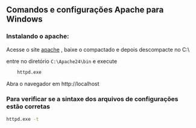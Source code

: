 ## Comandos e configurações Apache para Windows

### Instalando o apache:
Acesse o site [apache](https://www.apachelounge.com/download/) , baixe o compactado e depois descompacte no C:\

entre no diretório ```C:\Apache24\bin``` e execute

```bash
    httpd.exe
```

Abra o navegador em http://localhost 

### Para verificar se a sintaxe dos arquivos de configurações estão corretas
```bash
httpd.exe -t
```
